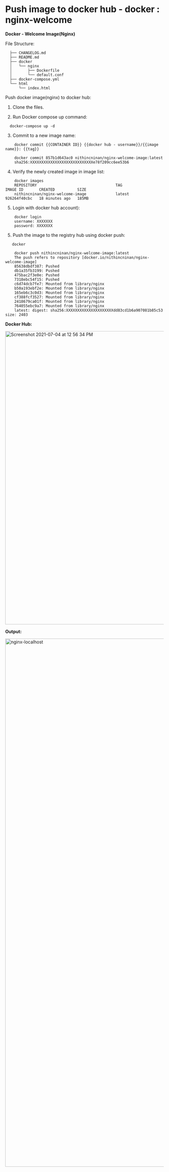 #  Push image to docker hub - docker : nginx-welcome

**Docker - Welcome Image(Nginx)**

  File Structure:

```  
  ├── CHANGELOG.md
  ├── README.md
  ├── docker
  │   └── nginx
  │       ├── Dockerfile
  │       └── default.conf
  ├── docker-compose.yml
  └── html
      └── index.html
```

  Push docker image(nginx) to docker hub:
  
  1. Clone the files.
  
  2. Run Docker compose up command: 

```  
  docker-compose up -d
```  

  3. Commit to a new image name: 
  
```
    docker commit {{CONTAINER ID}} {{docker hub - username}}/{{image name}}: {{tag}}
    
    docker commit 857b1d643ac0 nithincninan/nginx-welcome-image:latest
    sha256:XXXXXXXXXXXXXXXXXXXXXXXXXXXXe78f209cc6ee53b6
```
  
  4. Verify the newly created image in image list:
```
    docker images
    REPOSITORY                                   TAG              IMAGE ID       CREATED          SIZE
    nithincninan/nginx-welcome-image             latest           926264f40cbc   18 minutes ago   185MB 
```  
     
  5. Login with docker hub account):

```
    docker login
    username: XXXXXXX
    password: XXXXXXX
```  
     

  5. Push the image to the registry hub using docker push:

```
   docker 

    docker push nithincninan/nginx-welcome-image:latest
    The push refers to repository [docker.io/nithincninan/nginx-welcome-image]
    85638dbdf387: Pushed
    db1a35fb3199: Pushed
    475bac2f3e0e: Pushed
    7318ebc54f15: Pushed
    c6d74dcb7fe7: Mounted from library/nginx
    b50a193ebf2e: Mounted from library/nginx
    165eb6c3c0d3: Mounted from library/nginx
    cf388fcf3527: Mounted from library/nginx
    2418679ca01f: Mounted from library/nginx
    764055ebc9a7: Mounted from library/nginx
    latest: digest: sha256:XXXXXXXXXXXXXXXXXXXXXdd83cd1b6a907081b85c53 size: 2403
```  

**Docker Hub:**

<img width="933" alt="Screenshot 2021-07-04 at 12 56 34 PM" src="https://user-images.githubusercontent.com/2525741/124377153-1fcc8880-dcc8-11eb-9f6a-dcf21f86594e.png">

**Output:**

<img width="1680" alt="nginx-localhost" src="https://user-images.githubusercontent.com/2525741/124376899-bbf59000-dcc6-11eb-9be4-6150fcac044a.png">


